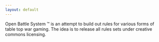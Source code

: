 ```yaml
---
layout: default
---
```


Open Battle System :tm: is an attempt to build out rules for various forms of table top war gaming. The idea is to release all rules sets under creative commons licensing.
